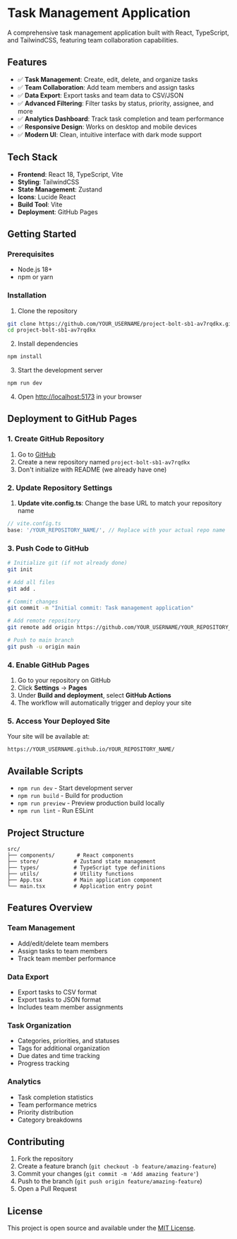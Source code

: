# Task Management Application

A comprehensive task management application built with React, TypeScript, and TailwindCSS, featuring team collaboration capabilities.

## Features

- ✅ **Task Management**: Create, edit, delete, and organize tasks
- ✅ **Team Collaboration**: Add team members and assign tasks
- ✅ **Data Export**: Export tasks and team data to CSV/JSON
- ✅ **Advanced Filtering**: Filter tasks by status, priority, assignee, and more
- ✅ **Analytics Dashboard**: Track task completion and team performance
- ✅ **Responsive Design**: Works on desktop and mobile devices
- ✅ **Modern UI**: Clean, intuitive interface with dark mode support

## Tech Stack

- **Frontend**: React 18, TypeScript, Vite
- **Styling**: TailwindCSS
- **State Management**: Zustand
- **Icons**: Lucide React
- **Build Tool**: Vite
- **Deployment**: GitHub Pages

## Getting Started

### Prerequisites
- Node.js 18+ 
- npm or yarn

### Installation

1. Clone the repository
```bash
git clone https://github.com/YOUR_USERNAME/project-bolt-sb1-av7rqdkx.git
cd project-bolt-sb1-av7rqdkx
```

2. Install dependencies
```bash
npm install
```

3. Start the development server
```bash
npm run dev
```

4. Open [http://localhost:5173](http://localhost:5173) in your browser

## Deployment to GitHub Pages

### 1. Create GitHub Repository

1. Go to [GitHub](https://github.com/new)
2. Create a new repository named `project-bolt-sb1-av7rqdkx`
3. Don't initialize with README (we already have one)

### 2. Update Repository Settings

1. **Update vite.config.ts**: Change the base URL to match your repository name
```typescript
// vite.config.ts
base: '/YOUR_REPOSITORY_NAME/', // Replace with your actual repo name
```

### 3. Push Code to GitHub

```bash
# Initialize git (if not already done)
git init

# Add all files
git add .

# Commit changes
git commit -m "Initial commit: Task management application"

# Add remote repository
git remote add origin https://github.com/YOUR_USERNAME/YOUR_REPOSITORY_NAME.git

# Push to main branch
git push -u origin main
```

### 4. Enable GitHub Pages

1. Go to your repository on GitHub
2. Click **Settings** → **Pages**
3. Under **Build and deployment**, select **GitHub Actions**
4. The workflow will automatically trigger and deploy your site

### 5. Access Your Deployed Site

Your site will be available at:
```
https://YOUR_USERNAME.github.io/YOUR_REPOSITORY_NAME/
```

## Available Scripts

- `npm run dev` - Start development server
- `npm run build` - Build for production
- `npm run preview` - Preview production build locally
- `npm run lint` - Run ESLint

## Project Structure

```
src/
├── components/       # React components
├── store/           # Zustand state management
├── types/           # TypeScript type definitions
├── utils/           # Utility functions
├── App.tsx          # Main application component
└── main.tsx         # Application entry point
```

## Features Overview

### Team Management
- Add/edit/delete team members
- Assign tasks to team members
- Track team member performance

### Data Export
- Export tasks to CSV format
- Export tasks to JSON format
- Includes team member assignments

### Task Organization
- Categories, priorities, and statuses
- Tags for additional organization
- Due dates and time tracking
- Progress tracking

### Analytics
- Task completion statistics
- Team performance metrics
- Priority distribution
- Category breakdowns

## Contributing

1. Fork the repository
2. Create a feature branch (`git checkout -b feature/amazing-feature`)
3. Commit your changes (`git commit -m 'Add amazing feature'`)
4. Push to the branch (`git push origin feature/amazing-feature`)
5. Open a Pull Request

## License

This project is open source and available under the [MIT License](LICENSE).